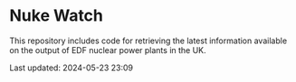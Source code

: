 # Nuke Watch

This repository includes code for retrieving the latest information available on the output of EDF nuclear power plants in the UK.

Last updated: 2024-05-23 23:09